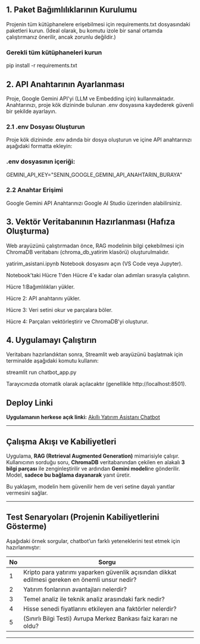 ## 1. Paket Bağımlılıklarının Kurulumu
Projenin tüm kütüphanelere erişebilmesi için requirements.txt dosyasındaki paketleri kurun. (İdeal olarak, bu komutu izole bir sanal ortamda çalıştırmanız önerilir, ancak zorunlu değildir.)

### Gerekli tüm kütüphaneleri kurun
pip install -r requirements.txt

## 2. API Anahtarının Ayarlanması
Proje, Google Gemini API'yi (LLM ve Embedding için) kullanmaktadır. Anahtarınızı, proje kök dizininde bulunan .env dosyasına kaydederek güvenli bir şekilde ayarlayın.

### 2.1 .env Dosyası Oluşturun
Proje kök dizininde .env adında bir dosya oluşturun ve içine API anahtarınızı aşağıdaki formatta ekleyin:

### .env dosyasının içeriği:
GEMINI_API_KEY="SENIN_GOOGLE_GEMINI_API_ANAHTARIN_BURAYA"

### 2.2 Anahtar Erişimi
Google Gemini API Anahtarınızı Google AI Studio üzerinden alabilirsiniz.

## 3. Vektör Veritabanının Hazırlanması (Hafıza Oluşturma)
Web arayüzünü çalıştırmadan önce, RAG modelinin bilgi çekebilmesi için ChromaDB veritabanı (chroma_db_yatirim klasörü) oluşturulmalıdır.

yatirim_asistani.ipynb Notebook dosyasını açın (VS Code veya Jupyter).

Notebook'taki Hücre 1'den Hücre 4'e kadar olan adımları sırasıyla çalıştırın.

Hücre 1:Bağımlılıkları yükler.

Hücre 2: API anahtarını yükler.

Hücre 3: Veri setini okur ve parçalara böler.

Hücre 4: Parçaları vektörleştirir ve ChromaDB'yi oluşturur.

## 4. Uygulamayı Çalıştırın
Veritabanı hazırlandıktan sonra, Streamlit web arayüzünü başlatmak için terminalde aşağıdaki komutu kullanın:

streamlit run chatbot_app.py

Tarayıcınızda otomatik olarak açılacaktır (genellikle http://localhost:8501).

## Deploy Linki
**Uygulamanın herkese açık linki:** [Akıllı Yatırım Asistanı Chatbot](https://wfrqjrd6h7dvwtognc5sbt.streamlit.app/)

---

##  Çalışma Akışı ve Kabiliyetleri

Uygulama, **RAG (Retrieval Augmented Generation)** mimarisiyle çalışır.  
Kullanıcının sorduğu soru, **ChromaDB** veritabanından çekilen en alakalı **3 bilgi parçası** ile zenginleştirilir ve ardından **Gemini modeli**ne gönderilir.  
Model, **sadece bu bağlama dayanarak** yanıt üretir.  

Bu yaklaşım, modelin hem güvenilir hem de veri setine dayalı yanıtlar vermesini sağlar.

---

## Test Senaryoları (Projenin Kabiliyetlerini Gösterme)

Aşağıdaki örnek sorgular, chatbot’un farklı yeteneklerini test etmek için hazırlanmıştır:

| No | Sorgu
|----|--------
| 1 | Kripto para yatırımı yaparken güvenlik açısından dikkat edilmesi gereken en önemli unsur nedir?
| 2 | Yatırım fonlarının avantajları nelerdir? 
| 3 | Temel analiz ile teknik analiz arasındaki fark nedir? 
| 4 | Hisse senedi fiyatlarını etkileyen ana faktörler nelerdir?
| 5 | (Sınırlı Bilgi Testi) Avrupa Merkez Bankası faiz kararı ne oldu? 

---
